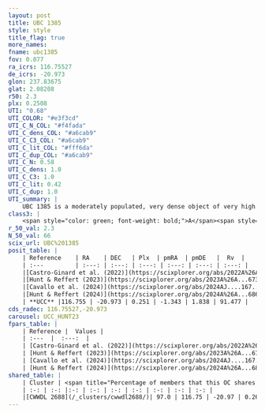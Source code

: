 ```yaml
---
layout: post
title: UBC 1385
style: style
title_flag: true
more_names: 
fname: ubc1385
fov: 0.077
ra_icrs: 116.75527
de_icrs: -20.973
glon: 237.83675
glat: 2.08208
r50: 2.3
plx: 0.2508
UTI: "0.68"
UTI_COLOR: "#e3f3cd"
UTI_C_N_COL: "#f4fada"
UTI_C_dens_COL: "#a6cab9"
UTI_C_C3_COL: "#a6cab9"
UTI_C_lit_COL: "#fff6da"
UTI_C_dup_COL: "#a6cab9"
UTI_C_N: 0.58
UTI_C_dens: 1.0
UTI_C_C3: 1.0
UTI_C_lit: 0.42
UTI_C_dup: 1.0
UTI_summary: |
    UBC 1385 is a moderately populated, very dense object of very high C3 quality. It was recently reported in the literature. This object shares a large percentage of members with a later reported entry.
class3: |
    <span style="color: green; font-weight: bold;">A</span><span style="color: green; font-weight: bold;">A</span>
r_50_val: 2.3
N_50_val: 66
scix_url: UBC%201385
posit_table: |
    | Reference    | RA    | DEC   | Plx  | pmRA  | pmDE   |  Rv  |
    | :---         | :---: | :---: | :---: | :---: | :---: | :---: |
    |[Castro-Ginard et al. (2022)](https://scixplorer.org/abs/2022A%26A...661A.118C) | 116.74 | -20.96 | 0.25 | -1.34 | 1.84 | 136.28 |
    |[Hunt & Reffert (2023)](https://scixplorer.org/abs/2023A%26A...673A.114H) | 116.746 | -20.973 | 0.239 | -1.336 | 1.841 | 75.464 |
    |[Cavallo et al. (2024)](https://scixplorer.org/abs/2024AJ....167...12C) | 116.752 | -20.97 | 0.247 | -- | -- | -- |
    |[Hunt & Reffert (2024)](https://scixplorer.org/abs/2024A%26A...686A..42H) | 116.746 | -20.973 | 0.239 | -1.336 | 1.841 | 75.464 |
    | **UCC** |116.755 | -20.973 | 0.251 | -1.343 | 1.838 | 91.477 | 
cds_radec: 116.75527,-20.973
carousel: UCC_HUNT23
fpars_table: |
    | Reference |  Values |
    | :---  |  :---:  |
    | [Castro-Ginard et al. (2022)](https://scixplorer.org/abs/2022A%26A...661A.118C) | `AV=0.874, Dist=4762, logAge=8.334` |
    | [Hunt & Reffert (2023)](https://scixplorer.org/abs/2023A%26A...673A.114H) | `AV50=0.878, diffAV50=1.393, MOD50=12.859, logAge50=8.64` |
    | [Cavallo et al. (2024)](https://scixplorer.org/abs/2024AJ....167...12C) | `AV50=1.53, dMod50=12.88, logAge50=7.87, [Fe/H]50=-0.37` |
    | [Hunt & Reffert (2024)](https://scixplorer.org/abs/2024A%26A...686A..42H) | `MassJ=646.972` |
shared_table: |
    | Cluster | <span title="Percentage of members that this OC shares with the ones listed">%</span>   | RA   | DEC   | Plx   | pmRA  | pmDE  | Rv | UTI |
    | :-: | :-: |:-: | :-: | :-: | :-: | :-: | :-: | :-: |
    |[CWWDL 2688](/_clusters/cwwdl2688/)| 97.0 | 116.75 | -20.97 | 0.26 | -1.34 | 1.84 | 101.36 |0.07 |
---
```

